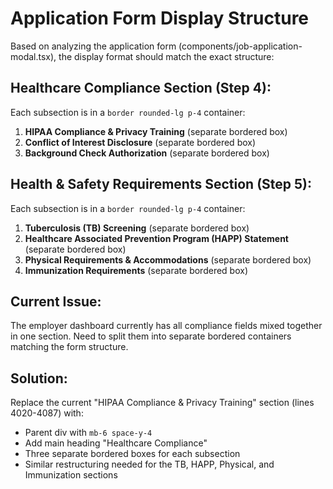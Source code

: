 # Application Form Display Structure

Based on analyzing the application form (components/job-application-modal.tsx), the display format should match the exact structure:

## Healthcare Compliance Section (Step 4):
Each subsection is in a `border rounded-lg p-4` container:

1. **HIPAA Compliance & Privacy Training** (separate bordered box)
2. **Conflict of Interest Disclosure** (separate bordered box)  
3. **Background Check Authorization** (separate bordered box)

## Health & Safety Requirements Section (Step 5):
Each subsection is in a `border rounded-lg p-4` container:

1. **Tuberculosis (TB) Screening** (separate bordered box)
2. **Healthcare Associated Prevention Program (HAPP) Statement** (separate bordered box)
3. **Physical Requirements & Accommodations** (separate bordered box)
4. **Immunization Requirements** (separate bordered box)

## Current Issue:
The employer dashboard currently has all compliance fields mixed together in one section. Need to split them into separate bordered containers matching the form structure.

## Solution:
Replace the current "HIPAA Compliance & Privacy Training" section (lines 4020-4087) with:
- Parent div with `mb-6 space-y-4`
- Add main heading "Healthcare Compliance"
- Three separate bordered boxes for each subsection
- Similar restructuring needed for the TB, HAPP, Physical, and Immunization sections


